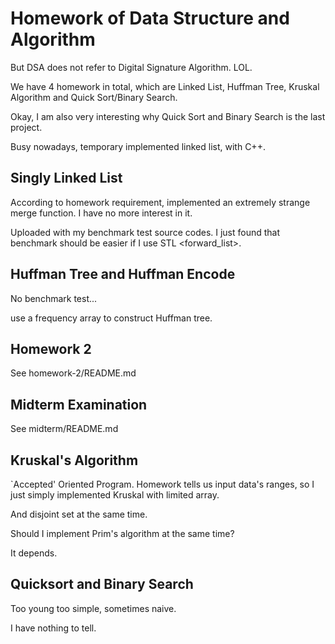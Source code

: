 # Homework of Data Structure and Algorithm

But DSA does not refer to Digital Signature Algorithm. LOL.

We have 4 homework in total, which are Linked List, Huffman Tree, Kruskal Algorithm and Quick Sort/Binary Search.

Okay, I am also very interesting why Quick Sort and Binary Search is the last project.

Busy nowadays, temporary implemented linked list, with C++.

## Singly Linked List

According to homework requirement, implemented an extremely strange merge function. I have no more interest in it.

Uploaded with my benchmark test source codes. I just found that benchmark should be easier if I use STL \<forward\_list\>.

## Huffman Tree and Huffman Encode

No benchmark test...

use a frequency array to construct Huffman tree.

## Homework 2

See homework-2/README.md

## Midterm Examination

See midterm/README.md

## Kruskal's Algorithm

`Accepted' Oriented Program. Homework tells us input data's ranges, so I just simply implemented Kruskal with limited array.

And disjoint set at the same time.

Should I implement Prim's algorithm at the same time?

It depends.

## Quicksort and Binary Search

Too young too simple, sometimes naive.

I have nothing to tell.

